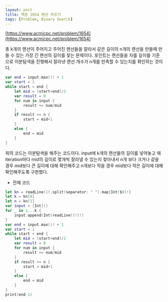 ```yaml
---
layout: post
title: 백준 1654 랜선 자르기
tags: [Problem, Binary Search]
---
```


[https://www.acmicpc.net/problem/1654](https://www.acmicpc.net/problem/1654)

총 k개의 랜선이 주어지고 주어진 랜선들을 잘라서 같은 길이의 n개의 랜선을 만들때 만들 수 있는 가장 긴 랜선의 길이를 찾는 문제이다. 포인트는 랜선들을 자를 길이를 기준으로 이분탐색을 진행해서 잘라낸 랜선 개수가 n개를 만족할 수 있는지를 확인하는 것이다. 
```swift
var end = input.max()! + 1
var start = 1
while start < end {
    let mid = (start+end)/2
    var result = 0
    for num in input {
        result += num/mid
    }
    if result >= n {
        start = mid+1
    }
    else {
        end = mid
    }
}
```
위의 코드는 이분탐색을 해주는 코드이다. input에 k개의 랜선들의 길이를 넣어놓고 매 iteration마다 mid의 길이로 몇개씩 잘라낼 수 있는지 찾아내서 n개 보다 크거나 같을 경우 mid보다 큰 길이에 대해 확인해주고 n개보다 작을 경우 mid보다 작은 길이에 대해 확인해주도록 구현했다.

- 전체 코드



```swift
let kn = readLine()!.split(separator: " ").map{Int($0)!}
let k = kn[0]
let n = kn[1]
var input = [Int]()
for _ in 1...k {
    input.append(Int(readLine()!)!)
}
var end = input.max()! + 1
var start = 1
while start < end {
    let mid = (start+end)/2
    var result = 0
    for num in input {
        result += num/mid
    }
    if result >= n {
        start = mid+1
    }
    else {
        end = mid
    }
}
print(end-1)
```

